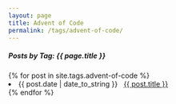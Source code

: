 ```yaml
---
layout: page
title: Advent of Code
permalink: /tags/advent-of-code/
---
```


<h5> Posts by Tag: {{ page.title }} </h5>

<div class="card">
{% for post in site.tags.advent-of-code %}
 <li class="tag-posts"><span>{{ post.date | date_to_string }}</span> &nbsp; <a href="{{ post.url }}">{{ post.title }}</a></li>
{% endfor %}
</div>
